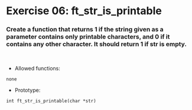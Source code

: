 # Exercise 06: ft_str_is_printable

### Create a function that returns 1 if the string given as a parameter contains only printable characters, and 0 if it contains any other character. It should return 1 if str is empty.
<br>

- Allowed functions:
```
none
```

- Prototype: 
```
int ft_str_is_printable(char *str)
```
